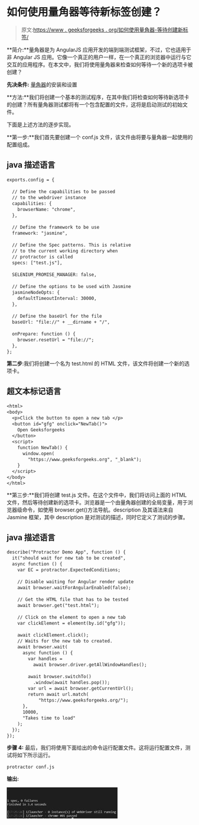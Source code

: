 # 如何使用量角器等待新标签创建？

> 原文:[https://www . geeksforgeeks . org/如何使用量角器-等待创建新标签/](https://www.geeksforgeeks.org/how-to-use-protractor-to-wait-for-new-tab-to-be-created/)

**简介:**量角器是为 AngularJS 应用开发的端到端测试框架，不过，它也适用于非 Angular JS 应用。它像一个真正的用户一样，在一个真正的浏览器中运行与它交互的应用程序。在本文中，我们将使用量角器来检查如何等待一个新的选项卡被创建？

**先决条件:** [量角器](https://www.geeksforgeeks.org/angularjs-end-to-end-e2e-testing-protractor-installation-and-setup/)的安装和设置

**方法:**我们将创建一个基本的测试程序，在其中我们将检查如何等待新选项卡的创建？所有量角器测试都将有一个包含配置的文件，这将是启动测试的初始文件。

下面是上述方法的逐步实现。

**第一步:**我们首先要创建一个 conf.js 文件，该文件由将要与量角器一起使用的配置组成。

## java 描述语言

```
exports.config = {

  // Define the capabilities to be passed
  // to the webdriver instance
  capabilities: {
    browserName: "chrome",
  },

  // Define the framework to be use
  framework: "jasmine",

  // Define the Spec patterns. This is relative
  // to the current working directory when
  // protractor is called
  specs: ["test.js"],

  SELENIUM_PROMISE_MANAGER: false,

  // Define the options to be used with Jasmine
  jasmineNodeOpts: {
    defaultTimeoutInterval: 30000,
  },

  // Define the baseUrl for the file
  baseUrl: "file://" + __dirname + "/",

  onPrepare: function () {
    browser.resetUrl = "file://";
  },
};
```

**第二步**:我们将创建一个名为 test.html 的 HTML 文件，该文件将创建一个新的选项卡。

## 超文本标记语言

```
<html>
<body>  
  <p>Click the button to open a new tab </p>
  <button id="gfg" onclick="NewTab()">
    Open Geeksforgeeks
  </button>
  <script>
    function NewTab() {
      window.open(
        "https://www.geeksforgeeks.org", "_blank");
    }
  </script>
</body>
</html>
```

**第三步:**我们将创建 test.js 文件。在这个文件中，我们将访问上面的 HTML 文件，然后等待创建新的选项卡。浏览器是一个由量角器创建的全局变量，用于浏览器级命令，如使用 browser.get()方法导航。description 及其语法来自 Jasmine 框架，其中 description 是对测试的描述，同时它定义了测试的步骤。

## java 描述语言

```
describe("Protractor Demo App", function () {
  it("should wait for new tab to be created", 
  async function () {
    var EC = protractor.ExpectedConditions;

    // Disable waiting for Angular render update
    await browser.waitForAngularEnabled(false);

    // Get the HTML file that has to be tested
    await browser.get("test.html");

    // Click on the element to open a new tab
    var clickElement = element(by.id("gfg"));

    await clickElement.click();
    // Waits for the new tab to created.
    await browser.wait(
      async function () {
        var handles = 
          await browser.driver.getAllWindowHandles();

        await browser.switchTo()
          .window(await handles.pop());
        var url = await browser.getCurrentUrl();
        return await url.match(
            "https://www.geeksforgeeks.org/");
      },
      10000,
      "Takes time to load"
    );
  });
});
```

**步骤 4:** 最后，我们将使用下面给出的命令运行配置文件。这将运行配置文件，测试将如下所示运行。

```
protractor conf.js
```

**输出:**

![](img/945edc12eaa3a842de918a1965321fb0.png)